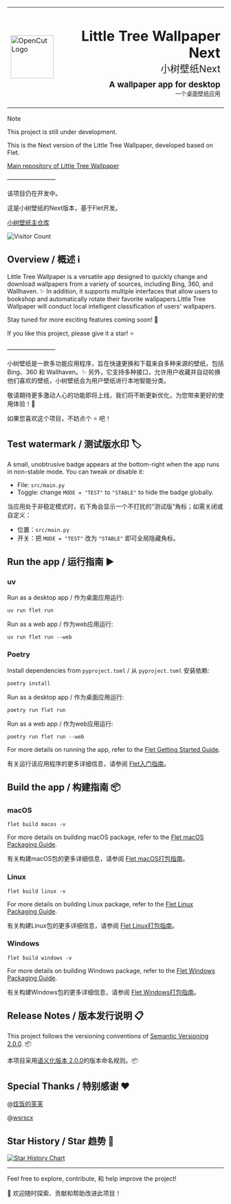 
<table width="100%">
  <tr>
    <td align="left" width="120">
      <img src="src\assets\images\icon.ico" alt="OpenCut Logo" width="100" />
    </td>
    <td align="right">
      <h1>Little Tree Wallpaper Next  <br><span style="font-size: 0.7em; font-weight: normal;">小树壁纸Next</span></h1>
      <h3 style="margin-top: -10px;">A wallpaper app for desktop <br><span style="font-size: 0.7em; font-weight: normal;">一个桌面壁纸应用</span></h3>
    </td>
  </tr>
</table>


> [!NOTE]
> 
> This project is still under development. 
> 
> This is the Next version of the Little Tree Wallpaper, developed based on Flet. 
> 
> [Main repository of Little Tree Wallpaper](https://github.com/shu-shu-1/Little-Tree-Wallpaper)
> 
> ————————
> 
> 该项目仍在开发中。
> 
> 这是小树壁纸的Next版本，基于Flet开发。
> 
> [小树壁纸主仓库](https://github.com/shu-shu-1/Little-Tree-Wallpaper)


![Visitor Count](http://estruyf-github.azurewebsites.net/api/VisitorHit?user=shu-shu-1&repo=Little-Tree-Wallpaper-Next-Flet&countColor=%237B1E7B)

## Overview / 概述 ℹ️

Little Tree Wallpaper is a versatile app designed to quickly change and download wallpapers from a variety of sources, including Bing, 360, and Wallhaven. ✨ In addition, it supports multiple interfaces that allow users to bookshop and automatically rotate their favorite wallpapers.Little Tree Wallpaper will conduct local intelligent classification of users' wallpapers.

Stay tuned for more exciting features coming soon! 🎉

If you like this project, please give it a star! ⭐️

————————

小树壁纸是一款多功能应用程序，旨在快速更换和下载来自多种来源的壁纸，包括 Bing、360 和 Wallhaven。✨ 另外，它支持多种接口，允许用户收藏并自动轮换他们喜欢的壁纸，小树壁纸会为用户壁纸进行本地智能分类。

敬请期待更多激动人心的功能即将上线，我们将不断更新优化，为您带来更好的使用体验！🎉

如果您喜欢这个项目，不妨点个 ⭐️ 吧！

## Test watermark / 测试版水印 🏷️

A small, unobtrusive badge appears at the bottom-right when the app runs in non-stable mode. You can tweak or disable it:

- File: `src/main.py`
- Toggle: change `MODE = "TEST"` to `"STABLE"` to hide the badge globally.

当应用处于非稳定模式时，右下角会显示一个不打扰的“测试版”角标；如需关闭或自定义：

- 位置：`src/main.py`
- 开关：把 `MODE = "TEST"` 改为 `"STABLE"` 即可全局隐藏角标。


## Run the app / 运行指南 ▶️

### uv

Run as a desktop app / 作为桌面应用运行: 

```
uv run flet run
```

Run as a web app / 作为web应用运行:

```
uv run flet run --web
```

### Poetry

Install dependencies from `pyproject.toml` / 从 `pyproject.toml` 安装依赖:

```
poetry install
```

Run as a desktop app / 作为桌面应用运行:

```
poetry run flet run
```

Run as a web app / 作为web应用运行:

```
poetry run flet run --web
```

For more details on running the app, refer to the [Flet Getting Started Guide](https://flet.dev/docs/getting-started/).

有关运行该应用程序的更多详细信息，请参阅 [Flet入门指南](https://flet.dev/docs/getting-started/)。

## Build the app / 构建指南 📦

### macOS

```
flet build macos -v
```

For more details on building macOS package, refer to the [Flet macOS Packaging Guide](https://flet.dev/docs/publish/macos/).

有关构建macOS包的更多详细信息，请参阅 [Flet macOS打包指南](https://flet.dev/docs/publish/macos/)。

### Linux

```
flet build linux -v
```

For more details on building Linux package, refer to the [Flet Linux Packaging Guide](https://flet.dev/docs/publish/linux/).

有关构建Linux包的更多详细信息，请参阅 [Flet Linux打包指南](https://flet.dev/docs/publish/linux/)。

### Windows

```
flet build windows -v
```

For more details on building Windows package, refer to the [Flet Windows Packaging Guide](https://flet.dev/docs/publish/windows/).

有关构建Windows包的更多详细信息，请参阅 [Flet Windows打包指南](https://flet.dev/docs/publish/windows/)。

## Release Notes / 版本发行说明 📋

This project follows the versioning conventions of [Semantic Versioning 2.0.0](https://semver.org/). 📦

本项目采用[语义化版本 2.0.0](https://semver.org/lang/zh-CN/)的版本命名规则。📦

## Special Thanks / 特别感谢 ❤️

@[炫饭的芙芙](https://space.bilibili.com/1669914811)

@[wsrscx](https://github.com/wsrscx)



## Star History / Star 趋势 🌟


<a href="https://www.star-history.com/#shu-shu-1/Little-Tree-Wallpaper-Next-Flet&Date">
 <picture>
   <source media="(prefers-color-scheme: dark)" srcset="https://api.star-history.com/svg?repos=shu-shu-1/Little-Tree-Wallpaper-Next-Flet&type=Date&theme=dark" />
   <source media="(prefers-color-scheme: light)" srcset="https://api.star-history.com/svg?repos=shu-shu-1/Little-Tree-Wallpaper-Next-Flet&type=Date" />
   <img alt="Star History Chart" src="https://api.star-history.com/svg?repos=shu-shu-1/Little-Tree-Wallpaper-Next-Flet&type=Date" />
 </picture>
</a>


---

Feel free to explore, contribute, 和 help improve the project! 

🚀 欢迎随时探索、贡献和帮助改进此项目！
